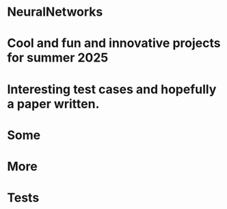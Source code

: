 # NeuralNetworks
# Cool and fun and innovative projects for summer 2025
# Interesting test cases and hopefully a paper written.
# Some
# More
# Tests